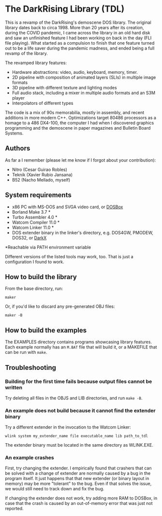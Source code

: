 # The DarkRising Library (TDL)

This is a revamp of the DarkRising's demoscene DOS library. The original library dates back to circa 1998. More than 20 years after its creation, during the COVID pandemic, I came across the library in an old hard disk and saw an unfinished feature I had been working on back in the day (FLI file playing). What started as a compulsion to finish that one feature turned out to be a life saver during the pandemic madness, and ended being a full revamp of the library. 

The revamped library features:
* Hardware abstractions: video, audio, keyboard, memory, timer.
* 2D pipeline with composition of animated layers (SLIs) in multiple image formats
* 3D pipeline with different texture and lighting modes
* Full audio stack, including a mixer in multiple audio formats and an S3M player
* Interpolators of different types

The code is a mix of 90s memorabilia, mostly in assembly, and recent additions in more modern C++. Optimizations target 80486 processors as a homage to a 486 DX4-100, the computer I had when I discovered graphics programming and the demoscene in paper magazines and Bulletin Board Systems.

## Authors
As far a I remember (please let me know if I forgot about your contribution):
* Nitro (Cesar Guirao Robles)
* Teknik (Xavier Rubio Jansana)
* B52 (Nacho Mellado, myself)

## System requirements
* x86 PC with MS-DOS and SVGA video card, or [DOSBox](https://www.dosbox.com/download.php?main=1)
* Borland Make 3.7 &ast;
* Turbo Assembler 4.0 &ast;
* Watcom Compiler 11.0 &ast;
* Watcom Linker 11.0 &ast;
* DOS extender binary in the linker's directory, e.g. DOS4GW, PMODEW, DOS32, or [DarkX](https://github.com/uavster/DarkX)

&ast;Reachable via PATH environment variable

Different versions of the listed tools may work, too. That is just a configuration I found to work.

## How to build the library
From the base directory, run:
```
maker
```
Or, if you'd like to discard any pre-generated OBJ files:
```
maker -B
```

## How to build the examples
The EXAMPLES directory contains programs showcasing library features. Each example normally has an ```M.BAT``` file that will build it, or a MAKEFILE that can be run with ```make```.
## Troubleshooting
### Building for the first time fails because output files cannot be written
Try deleting all files in the OBJS and LIB directories, and run ```make -B```.
### An example does not build because it cannot find the extender binary
Try a different extender in the invocation to the Watcom Linker:
```
wlink system my_extender_name file executable_name lib path_to_tdl
```
The extender binary must be located in the same directory as WLINK.EXE.
### An example crashes
First, try changing the extender. I empirically found that crashers that can be solved with a change of extender are normally caused by a bug in the program itself. It just happens that that new extender (or binary layout in memory) may be more "tolerant" to the bug. Even if that solves the issue, we would still need to track down and fix the bug.

If changing the extender does not work, try adding more RAM to DOSBox, in case that the crash is caused by an out-of-memory error that was just not reported.
